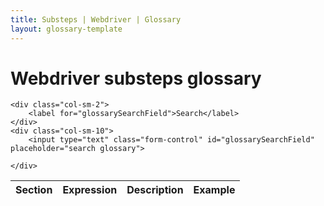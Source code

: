 ```yaml
---
title: Substeps | Webdriver | Glossary
layout: glossary-template
---
```


Webdriver substeps glossary
===========================

<div class="row">

    <div class="col-sm-2">
        <label for="glossarySearchField">Search</label>
    </div>
    <div class="col-sm-10">
        <input type="text" class="form-control" id="glossarySearchField" placeholder="search glossary">

    </div>

</div>

<div class="row">
<table class="table table-striped table-bordered display" id="glossary-table">
    <thead>
    <tr>
        <th>Section</th>
        <th>Expression</th>
        <th>Description</th>
        <th>Example</th>
    </tr>
    </thead>
</table>

</div>

     